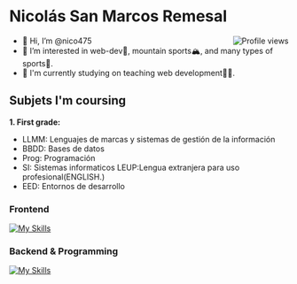# Nicolás San Marcos Remesal

<img src="![Cabecero de github](https://github.com/Nico475/Nico475/assets/83534863/29202e72-ac65-475e-a0dc-6a8b433d1be6)" alt="Profile views" align='right'/> <a href="https://github.com/Nico475"> </a>


- 👋 Hi, I’m @nico475
- 👀 I’m interested in web-dev🤖, mountain sports🏔, and many types of sports🏈.
- 🔧 I'm currently studying on teaching web development✌🏻.

## Subjets I'm coursing

**1. First grade:**
  - LLMM: Lenguajes de marcas y sistemas de gestión de la información
 - BBDD: Bases de datos
 - Prog: Programación
  - SI: Sistemas informaticos
  LEUP:Lengua extranjera para uso profesional(ENGLISH.)
  - EED: Entornos de desarrollo


### Frontend

[![My Skills](https://skillicons.dev/icons?i=html,css)](https://skillicons.dev)

</span>
<span width="45%">
 
  
### Backend & Programming
 

[![My Skills](https://skillicons.dev/icons?i=java)](https://skillicons.dev)

</span>

